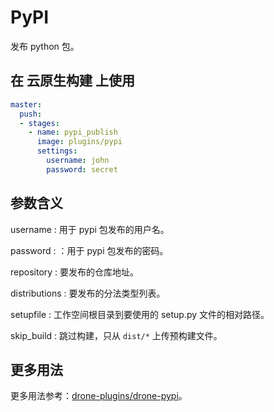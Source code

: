 # PyPI

发布 python 包。

## 在 云原生构建 上使用

```yml
master:
  push:
  - stages:
    - name: pypi_publish
      image: plugins/pypi
      settings:
        username: john
        password: secret
```

## 参数含义

username
: 用于 pypi 包发布的用户名。

password
: ：用于 pypi 包发布的密码。

repository
: 要发布的仓库地址。

distributions
: 要发布的分法类型列表。

setupfile
: 工作空间根目录到要使用的 setup.py 文件的相对路径。

skip_build
: 跳过构建，只从 `dist/*` 上传预构建文件。

## 更多用法

更多用法参考：[drone-plugins/drone-pypi](https://github.com/drone-plugins/drone-pypi)。
